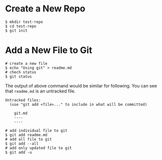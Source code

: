 # Create a New Repo
```shell
$ mkdir test-repo
$ cd test-repo
$ git init
```

# Add a New File to Git

```shell
# create a new file
$ echo "Using git" > readme.md
# chech status
$ git status
```

The output of above command would be similar for following. You can see that `readme.md` is an untracked file.

```
Untracked files:
  (use "git add <file>..." to include in what will be committed)

	git.md
	----
	----
```

```shell
# add individual file to git
$ git add readme.md
# add all file to git
$ git add --all
# add only updated file to git
$ git add -u
```

